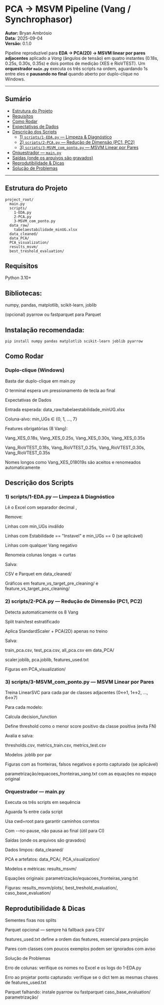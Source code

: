 # PCA → MSVM Pipeline (Vang / Synchrophasor)

**Autor:** Bryan Ambrósio  
**Data:** 2025-09-04  
**Versão:** 0.1.0

Pipeline reproduzível para **EDA → PCA(2D) → MSVM linear por pares adjacentes** aplicado a *Vang* (ângulos de tensão) em quatro instantes (0.18s, 0.25s, 0.30s, 0.35s) e dois pontos de medição (XES e RioVTEST). 
Um **orquestrador `main.py`** executa os três scripts na ordem, aguardando 1s entre eles e **pausando no final** quando aberto por duplo-clique no Windows.

---

## Sumário

- [Estrutura do Projeto](#estrutura-do-projeto)
- [Requisitos](#requisitos)
- [Como Rodar](#como-rodar)
- [Expectativas de Dados](#expectativas-de-dados)
- [Descrição dos Scripts](#descrição-dos-scripts)
  - [1) `scripts/1-EDA.py` — Limpeza & Diagnóstico](#1-scripts1-edapy--limpeza--diagnóstico)
  - [2) `scripts/2-PCA.py` — Redução de Dimensão (PC1, PC2)](#2-scripts2-pcapy--redução-de-dimensão-pc1-pc2)
  - [3) `scripts/3-MSVM_com_ponto.py` — MSVM Linear por Pares](#3-scripts3-msvm_com_pontopy--msvm-linear-por-pares)
- [Orquestrador — `main.py`](#orquestrador--mainpy)
- [Saídas (onde os arquivos são gravados)](#saídas-onde-os-arquivos-são-gravados)
- [Reprodutibilidade & Dicas](#reprodutibilidade--dicas)
- [Solução de Problemas](#solução-de-problemas)

---

## Estrutura do Projeto

```text
project_root/
  main.py
  scripts/
    1-EDA.py
    2-PCA.py
    3-MSVM_com_ponto.py
  data_raw/
    tabelaestabilidade_minUG.xlsx
  data_cleaned/
  data_PCA/
  PCA_visualization/
  results_msvm/
  best_treshold_evaluation/
```
## Requisitos

Python 3.10+

## Bibliotecas:

numpy, pandas, matplotlib, scikit-learn, joblib

(opcional) pyarrow ou fastparquet para Parquet

## Instalação recomendada:
```text
pip install numpy pandas matplotlib scikit-learn joblib pyarrow
```
## Como Rodar

### Duplo-clique (Windows)

Basta dar duplo-clique em main.py

O terminal espera um pressionamento de tecla ao final

Expectativas de Dados

Entrada esperada: data_raw/tabelaestabilidade_minUG.xlsx

Coluna-alvo: min_UGs ∈ {0, 1, ..., 7}

Features obrigatórias (8 Vang):

Vang_XES_0.18s, Vang_XES_0.25s, Vang_XES_0.30s, Vang_XES_0.35s

Vang_RioVTEST_0.18s, Vang_RioVTEST_0.25s, Vang_RioVTEST_0.30s, Vang_RioVTEST_0.35s

Nomes longos como Vang_XES_018019s são aceitos e renomeados automaticamente

## Descrição dos Scripts
### 1) scripts/1-EDA.py — Limpeza & Diagnóstico

Lê o Excel com separador decimal ,

Remove:

Linhas com min_UGs inválido

Linhas com Estabilidade == "Instavel" e min_UGs == 0 (se aplicável)

Linhas com qualquer Vang negativo

Renomeia colunas longas → curtas

Salva:

CSV e Parquet em data_cleaned/

Gráficos em feature_vs_target_pre_cleaning/ e feature_vs_target_pos_cleaning/

### 2) scripts/2-PCA.py — Redução de Dimensão (PC1, PC2)

Detecta automaticamente os 8 Vang

Split train/test estratificado

Aplica StandardScaler + PCA(2D) apenas no treino

Salva:

train_pca.csv, test_pca.csv, all_pca.csv em data_PCA/

scaler.joblib, pca.joblib, features_used.txt

Figuras em PCA_visualization/

### 3) scripts/3-MSVM_com_ponto.py — MSVM Linear por Pares

Treina LinearSVC para cada par de classes adjacentes (0↔1, 1↔2, ..., 6↔7)

Para cada modelo:

Calcula decision_function

Define threshold como o menor score positivo da classe positiva (evita FN)

Avalia e salva:

thresholds.csv, metrics_train.csv, metrics_test.csv

Modelos .joblib por par

Figuras com as fronteiras, falsos negativos e ponto capturado (se aplicável)

parametrização/equacoes_fronteiras_vang.txt com as equações no espaço original

### Orquestrador — main.py

Executa os três scripts em sequência

Aguarda 1s entre cada script

Usa cwd=root para garantir caminhos corretos

Com --no-pause, não pausa ao final (útil para CI)

Saídas (onde os arquivos são gravados)

Dados limpos: data_cleaned/

PCA e artefatos: data_PCA/, PCA_visualization/

Modelos e métricas: results_msvm/

Equações originais: parametrização/equacoes_fronteiras_vang.txt

Figuras: results_msvm/plots/, best_treshold_evaluation/, caso_base_evaluation/

## Reprodutibilidade & Dicas

Sementes fixas nos splits

Parquet opcional — sempre há fallback para CSV

features_used.txt define a ordem das features, essencial para projeção

Pares com classes com poucos exemplos podem ser ignorados com aviso

Solução de Problemas

Erro de colunas: verifique os nomes no Excel e os logs do 1-EDA.py

Erro ao projetar ponto capturado: verifique se o dict tem as mesmas chaves de features_used.txt

Parquet falhando: instale pyarrow ou fastparquet
  caso_base_evaluation/
  parametrização/
